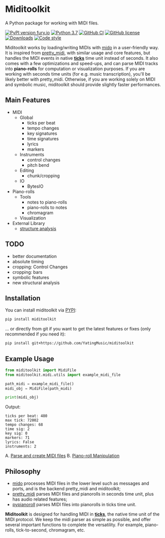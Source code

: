 # Miditoolkit

A Python package for working with MIDI files.

[![PyPI version fury.io](https://badge.fury.io/py/miditoolkit.svg)](https://pypi.python.org/pypi/miditoolkit/)
[![Python 3.7](https://img.shields.io/badge/python-3.7+-blue.svg)](https://www.python.org/downloads/release/)
[![GitHub CI](https://github.com/YatingMusic/miditoolkit/actions/workflows/pytest.yml/badge.svg)](https://github.com/YatingMusic/miditoolkit/actions/workflows/pytest.yml)
[![GitHub license](https://img.shields.io/github/license/YatingMusic/miditoolkit.svg)](https://github.com/YatingMusic/miditoolkit/blob/main/LICENSE)
[![Downloads](https://static.pepy.tech/badge/miditoolkit)](https://pepy.tech/project/miditoolkit)
[![Code style](https://img.shields.io/badge/code%20style-black-000000.svg)](https://github.com/psf/black)

Miditoolkit works by loading/writing MIDIs with [mido](https://github.com/mido/mido) in a user-friendly way. It is inspired from [pretty_midi](https://github.com/craffel/pretty-midi), with similar usage and core features, but handles the MIDI events in native **[ticks](https://www.recordingblogs.com/wiki/midi-tick)** time unit instead of seconds. It also comes with a few optimizations and speed-ups, and can parse MIDI tracks into **piano-rolls** for computation or visualization purposes.
If you are working with seconds time units (for e.g. music transcription), you'll be likely better with pretty_midi. Otherwise, if you are working solely on MIDI and symbolic music, miditoolkit should provide slightly faster performances.

## Main Features

* MIDI
    * Global
        * ticks per beat
        * tempo changes
        * key signatures
        * time signatures
        * lyrics
        * markers
    * Instruments
        * control changes
        * pitch bend
    * Editing
        * chunk/cropping
    * IO
        * BytesIO
* Piano-rolls
    * Tools
        * notes to piano-rolls
        * piano-rolls to notes
        * chromagram
    * Visualization
* External Library
   * [structure analysis](https://github.com/wayne391/sf_segmenter)

## TODO

* better documentation
* absolute timing
* cropping: Control Changes
* cropping: bars
* symbolic features
* new structural analysis

## Installation

You can install miditoolkit via [PYPI](https://pypi.org/project/miditoolkit/):

```bash
pip install miditoolkit
```

... or directly from git if you want to get the latest features or fixes (only recommended if you need it):

```bash
pip install git+https://github.com/YatingMusic/miditoolkit
```

## Example Usage

```python
from miditoolkit import MidiFile
from miditoolkit.midi.utils import example_midi_file

path_midi = example_midi_file()
midi_obj = MidiFile(path_midi)

print(midi_obj)
```

Output:

```
ticks per beat: 480
max tick: 72002
tempo changes: 68
time sig: 2
key sig: 0
markers: 71
lyrics: False
instruments: 2
```

A. [Parse and create MIDI files](examples/parse_and_create_MIDI_files.ipynb)
B. [Piano-roll Manipulation](examples/pinoroll_manipulation.ipynb)

## Philosophy

* [mido](https://github.com/mido/mido) processes MIDI files in the lower level such as messages and ports, and is the backend pretty_midi and miditoolkit;
* [pretty_midi](https://github.com/craffel/pretty-midi) parses MIDI files and pianorolls in seconds time unit, plus has audio related features;
* [pypianoroll](https://github.com/salu133445/pypianoroll) parses MIDI files into pianorolls in ticks time unit.

**Miditoolkit** is designed for handling MIDI in **[ticks](https://www.recordingblogs.com/wiki/midi-tick)**, the native time unit of the MIDI protocol. We keep the midi parser as simple as possible, and offer several important functions to complete the versatility. For example, piano-rolls, tick-to-second, chromagram, etc.
